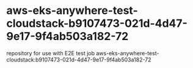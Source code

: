 # aws-eks-anywhere-test-cloudstack-b9107473-021d-4d47-9e17-9f4ab503a182-72
repository for use with E2E test job aws-eks-anywhere-test-cloudstack:b9107473-021d-4d47-9e17-9f4ab503a182-72
